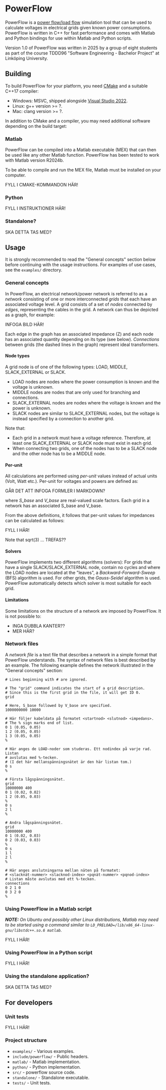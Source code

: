 # PowerFlow

PowerFlow is a [power flow/load flow](https://en.wikipedia.org/wiki/Power-flow_study) simulation tool that can be used to calculate voltages in electrical grids given known power consumptions. PowerFlow is written in C++ for fast performance and comes with Matlab and Python bindings for use within Matlab and Python scripts.

Version 1.0 of PowerFlow was written in 2025 by a group of eight students as part of the course TDDD96 "Software Engineering - Bachelor Project" at Linköping University.

## Building

To build PowerFlow for your platform, you need [CMake](https://cmake.org/) and a suitable C++17 compiler:

- Windows: MSVC, shipped alongside [Visual Studio 2022](https://visualstudio.microsoft.com/).
- Linux: g++ version >= ?.
- Mac: clang version >= ?.

In addition to CMake and a compiler, you may need additional software depending on the build target:

### Matlab

PowerFlow can be compiled into a Matlab executable (MEX) that can then be used like any other Matlab function. PowerFlow has been tested to work with Matlab version R2024b.

To be able to compile and run the MEX file, Matlab must be installed on your computer.

FYLL I CMAKE-KOMMANDON HÄR!

### Python

FYLL I INSTRUKTIONER HÄR!

### Standalone?

SKA DETTA TAS MED?

## Usage

It is strongly recommended to read the "General concepts" section below before continuing with the usage instructions. For examples of use cases, see the `examples/` directory.

### General concepts

In PowerFlow, an electrical network/power network is referred to as a *network* consisting of one or more interconnected *grids* that each have an associated voltage level. A grid consists of a set of *nodes* connected by *edges*, representing the cables in the grid. A network can thus be depicted as a graph, for example:

INFOGA BILD HÄR!

Each edge in the graph has an associated impedance (Z) and each node has an associated quantity depending on its type (see below). *Connections* between grids (the dashed lines in the graph) represent ideal transformers.

#### Node types

A grid node is of one of the following types: LOAD, MIDDLE, SLACK_EXTERNAL or SLACK.

- LOAD nodes are nodes where the power consumption is known and the voltage is unknown.
- MIDDLE nodes are nodes that are only used for branching and connections.
- SLACK_EXTERNAL nodes are nodes where the voltage is known and the power is unknown.
- SLACK nodes are similar to SLACK_EXTERNAL nodes, but the voltage is instead specified by a connection to another grid.

Note that:

- Each grid in a network must have a voltage reference. Therefore, at least one SLACK_EXTERNAL or SLACK node must exist in each grid.
- When connecting two grids, one of the nodes has to be a SLACK node and the other node has to be a MIDDLE node.

#### Per-unit

All calculations are performed using *per-unit* values instead of actual units (Volt, Watt etc.). Per-unit for voltages and powers are defined as:

GÅR DET ATT INFOGA FORMLER I MARKDOWN?

where *S_base* and *V_base* are real-valued scale factors. Each grid in a network has an associated S_base and V_base.

From the above definitions, it follows that per-unit values for impedances can be calculated as follows:

FYLL I HÄR!

Note that sqrt(3) ... TREFAS??

#### Solvers

PowerFlow implements two different algorithms (solvers): For grids that have a single SLACK/SLACK_EXTERNAL node, contain no cycles and where the LOAD nodes are located at the "leaves", a *Backward-Forward-Sweep* (BFS) algorithm is used. For other grids, the *Gauss-Seidel* algorithm is used. PowerFlow automatically detects which solver is most suitable for each grid.

#### Limitations

Some limitations on the structure of a network are imposed by PowerFlow. It is not possible to:

- INGA DUBBLA KANTER??
- MER HÄR?

### Network files

A *network file* is a text file that describes a network in a simple format that PowerFlow understands. The syntax of network files is best described by an example. The following example defines the network illustrated in the "General concepts" section:

```
# Lines beginning with # are ignored.

# The "grid" command indicates the start of a grid description.
# Since this is the first grid in the file, it will get ID 0.
grid

# Here, S_base followed by V_base are specified.
1000000000 10000

# Här följer kabeldata på formatet <startnod> <slutnod> <impedans>.
# The % sign marks end of list.
0 1 (0.05, 0.05)
1 2 (0.05, 0.05)
1 3 (0.05, 0.05)
%

# Här anges de LOAD-noder som studeras. Ett nodindex på varje rad. Listan
# avslutas med %-tecken.
# (I det här mellanspänningsnätet är den här listan tom.)
0 s
%

# Första lågspänningsnätet.
grid
10000000 400
0 1 (0.02, 0.02)
1 2 (0.05, 0.03)
%
0 s
2 l
%

# Andra lågspänningsnätet.
grid
10000000 400
0 1 (0.02, 0.03)
0 2 (0.03, 0.03)
%
0 s
1 l
2 l
%

# Här anges anslutningarna mellan näten på formatet:
# <slacknät-nummer> <slacknod-index> <pqnät-nummer> <pqnod-index>
# Listan måste avslutas med ett %-tecken.
connections
0 2 1 0
0 3 2 0
%
```

### Using PowerFlow in a Matlab script

***NOTE:** On Ubuntu and possibly other Linux distributions, Matlab may need to be started using a command similar to `LD_PRELOAD=/lib/x86_64-linux-gnu/libstdc++.so.6 matlab`.*

FYLL I HÄR!

### Using PowerFlow in a Python script

FYLL I HÄR!

### Using the standalone application?

SKA DETTA TAS MED?

## For developers

### Unit tests

FYLL I HÄR!

### Project structure

- `examples/` - Various examples.
- `include/powerflow/` - Public headers.
- `matlab/` - Matlab implementation.
- `python/` - Python implementation.
- `src/` - powerflow source code.
- `standalone/` - Standalone executable.
- `tests/` - Unit tests.
